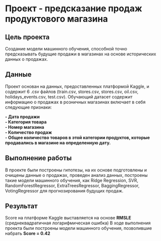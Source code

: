 # Проект - предсказание продаж продуктового магазина

## Цель проекта
Создание модели машинного обучения, способной точно предсказывать будущие продажи в магазинах на основе исторических данных о продажах.

## Данные
Проект основан на данных, предоставленных платформой Kaggle, и содержит 6 .csv файлов (train.csv, stores.csv, stores.csv, oil.csv, holidays_events.csv, test.csv). Обучающий датасет содержит информацию о продажах в розничных магазинах включает в себя следующие признаки:  

**- Дата продажи**  
**- Категория товара**  
**- Номер магазина**  
**- Количество продаж**  
**- Общее количество товаров в этой категории продуктов, которые продавались в магазине на определенную дату.**

## Выполнение работы
В проекте были построены гипотезы, на их основе подготовлены и очищены данные о продажах, проведен анализ данных, построены такие модели машинного обучения, как Ridge Regression, SVR, RandomForestRegressor, ExtraTreesRegressor, BaggingRegressor, VotingRegressor для прогнозирования будущих продаж.

## Результат
Score на платформе Kaggle выставляется на основе **RMSLE** (среднеквадратичная логарифмическая ошибка) В ходе выполнения проекта были построены модели машинного обучения, позволившие набрать **Score = 0.42**
